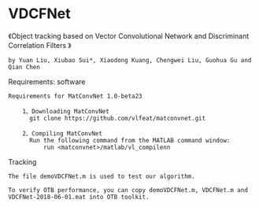 # VDCFNet

《Object tracking based on Vector Convolutional Network and Discriminant Correlation Filters
》
  
    by Yuan Liu, Xiubao Sui*, Xiaodong Kuang, Chengwei Liu, Guohua Gu and Qian Chen

Requirements: software

    Requirements for MatConvNet 1.0-beta23

        1、Downloading MatConvNet
          git clone https://github.com/vlfeat/matconvnet.git
          
        2、Compiling MatConvNet
          Run the following command from the MATLAB command window:
              run <matconvnet>/matlab/vl_compilenn
 
 
Tracking

    The file demoVDCFNet.m is used to test our algorithm.

    To verify OTB performance, you can copy demoVDCFNet.m, VDCFNet.m and VDCFNet-2018-06-01.mat into OTB toolkit.

